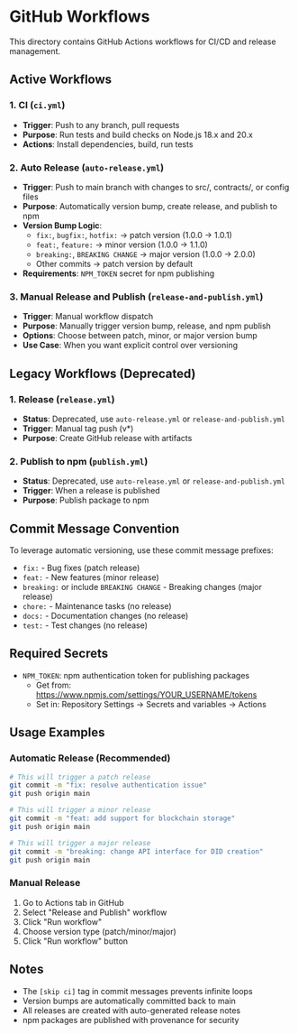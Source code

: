 # GitHub Workflows

This directory contains GitHub Actions workflows for CI/CD and release management.

## Active Workflows

### 1. CI (`ci.yml`)
- **Trigger**: Push to any branch, pull requests
- **Purpose**: Run tests and build checks on Node.js 18.x and 20.x
- **Actions**: Install dependencies, build, run tests

### 2. Auto Release (`auto-release.yml`)
- **Trigger**: Push to main branch with changes to src/, contracts/, or config files
- **Purpose**: Automatically version bump, create release, and publish to npm
- **Version Bump Logic**:
  - `fix:`, `bugfix:`, `hotfix:` → patch version (1.0.0 → 1.0.1)
  - `feat:`, `feature:` → minor version (1.0.0 → 1.1.0)
  - `breaking:`, `BREAKING CHANGE` → major version (1.0.0 → 2.0.0)
  - Other commits → patch version by default
- **Requirements**: `NPM_TOKEN` secret for npm publishing

### 3. Manual Release and Publish (`release-and-publish.yml`)
- **Trigger**: Manual workflow dispatch
- **Purpose**: Manually trigger version bump, release, and npm publish
- **Options**: Choose between patch, minor, or major version bump
- **Use Case**: When you want explicit control over versioning

## Legacy Workflows (Deprecated)

### 1. Release (`release.yml`)
- **Status**: Deprecated, use `auto-release.yml` or `release-and-publish.yml`
- **Trigger**: Manual tag push (v*)
- **Purpose**: Create GitHub release with artifacts

### 2. Publish to npm (`publish.yml`)
- **Status**: Deprecated, use `auto-release.yml` or `release-and-publish.yml`
- **Trigger**: When a release is published
- **Purpose**: Publish package to npm

## Commit Message Convention

To leverage automatic versioning, use these commit message prefixes:

- `fix:` - Bug fixes (patch release)
- `feat:` - New features (minor release)
- `breaking:` or include `BREAKING CHANGE` - Breaking changes (major release)
- `chore:` - Maintenance tasks (no release)
- `docs:` - Documentation changes (no release)
- `test:` - Test changes (no release)

## Required Secrets

- `NPM_TOKEN`: npm authentication token for publishing packages
  - Get from: https://www.npmjs.com/settings/YOUR_USERNAME/tokens
  - Set in: Repository Settings → Secrets and variables → Actions

## Usage Examples

### Automatic Release (Recommended)
```bash
# This will trigger a patch release
git commit -m "fix: resolve authentication issue"
git push origin main

# This will trigger a minor release
git commit -m "feat: add support for blockchain storage"
git push origin main

# This will trigger a major release
git commit -m "breaking: change API interface for DID creation"
git push origin main
```

### Manual Release
1. Go to Actions tab in GitHub
2. Select "Release and Publish" workflow
3. Click "Run workflow"
4. Choose version type (patch/minor/major)
5. Click "Run workflow" button

## Notes

- The `[skip ci]` tag in commit messages prevents infinite loops
- Version bumps are automatically committed back to main
- All releases are created with auto-generated release notes
- npm packages are published with provenance for security